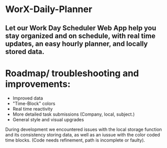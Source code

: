 # WorX-Daily-Planner

## Let our Work Day Scheduler Web App help you stay organized and on schedule, with real time updates, an easy hourly planner, and locally stored data.

# Roadmap/ troubleshooting and improvements:

- Improved data
- "Time-Block" colors
- Real time reactivity
- More detailed task submissions
  (Company, local, subject.)
- General style and visual upgrades

During development we encountered issues with the local storage function and its consistency storing data, as well as an iussue with the color coded time blocks. (Code needs refinement, path is incomplete or faulty).

